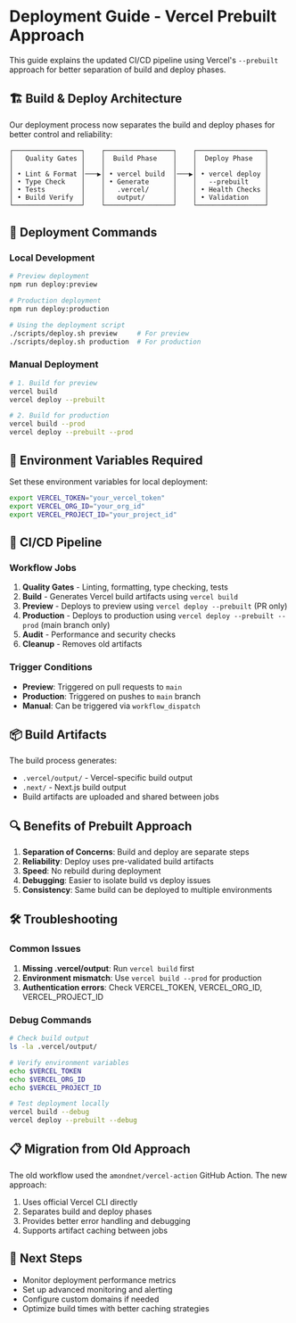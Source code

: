 # Deployment Guide - Vercel Prebuilt Approach

This guide explains the updated CI/CD pipeline using Vercel's `--prebuilt` approach for better separation of build and deploy phases.

## 🏗️ Build & Deploy Architecture

Our deployment process now separates the build and deploy phases for better control and reliability:

```
┌─────────────────┐    ┌─────────────────┐    ┌─────────────────┐
│   Quality Gates │    │  Build Phase    │    │  Deploy Phase   │
│                 │    │                 │    │                 │
│ • Lint & Format │───▶│ • vercel build  │───▶│ • vercel deploy │
│ • Type Check    │    │ • Generate      │    │   --prebuilt    │
│ • Tests         │    │   .vercel/      │    │ • Health Checks │
│ • Build Verify  │    │   output/       │    │ • Validation    │
└─────────────────┘    └─────────────────┘    └─────────────────┘
```

## 🚀 Deployment Commands

### Local Development

```bash
# Preview deployment
npm run deploy:preview

# Production deployment
npm run deploy:production

# Using the deployment script
./scripts/deploy.sh preview     # For preview
./scripts/deploy.sh production  # For production
```

### Manual Deployment

```bash
# 1. Build for preview
vercel build
vercel deploy --prebuilt

# 2. Build for production
vercel build --prod
vercel deploy --prebuilt --prod
```

## 🔧 Environment Variables Required

Set these environment variables for local deployment:

```bash
export VERCEL_TOKEN="your_vercel_token"
export VERCEL_ORG_ID="your_org_id"
export VERCEL_PROJECT_ID="your_project_id"
```

## 🤖 CI/CD Pipeline

### Workflow Jobs

1. **Quality Gates** - Linting, formatting, type checking, tests
2. **Build** - Generates Vercel build artifacts using `vercel build`
3. **Preview** - Deploys to preview using `vercel deploy --prebuilt` (PR only)
4. **Production** - Deploys to production using `vercel deploy --prebuilt --prod` (main branch only)
5. **Audit** - Performance and security checks
6. **Cleanup** - Removes old artifacts

### Trigger Conditions

- **Preview**: Triggered on pull requests to `main`
- **Production**: Triggered on pushes to `main` branch
- **Manual**: Can be triggered via `workflow_dispatch`

## 📦 Build Artifacts

The build process generates:

- `.vercel/output/` - Vercel-specific build output
- `.next/` - Next.js build output
- Build artifacts are uploaded and shared between jobs

## 🔍 Benefits of Prebuilt Approach

1. **Separation of Concerns**: Build and deploy are separate steps
2. **Reliability**: Deploy uses pre-validated build artifacts
3. **Speed**: No rebuild during deployment
4. **Debugging**: Easier to isolate build vs deploy issues
5. **Consistency**: Same build can be deployed to multiple environments

## 🛠️ Troubleshooting

### Common Issues

1. **Missing .vercel/output**: Run `vercel build` first
2. **Environment mismatch**: Use `vercel build --prod` for production
3. **Authentication errors**: Check VERCEL_TOKEN, VERCEL_ORG_ID, VERCEL_PROJECT_ID

### Debug Commands

```bash
# Check build output
ls -la .vercel/output/

# Verify environment variables
echo $VERCEL_TOKEN
echo $VERCEL_ORG_ID
echo $VERCEL_PROJECT_ID

# Test deployment locally
vercel build --debug
vercel deploy --prebuilt --debug
```

## 📋 Migration from Old Approach

The old workflow used the `amondnet/vercel-action` GitHub Action. The new approach:

1. Uses official Vercel CLI directly
2. Separates build and deploy phases
3. Provides better error handling and debugging
4. Supports artifact caching between jobs

## 🎯 Next Steps

- Monitor deployment performance metrics
- Set up advanced monitoring and alerting
- Configure custom domains if needed
- Optimize build times with better caching strategies
